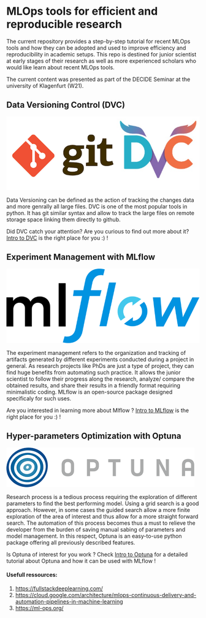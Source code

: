 # MLOps tools for efficient and reproducible research

The current repository provides a step-by-step tutorial for recent MLOps tools and how they can be adopted and used to improve efficiency and reproducibility in academic setups. This repo is destined for junior scientist at early stages of their research as well as more experienced scholars who would like learn about recent MLOps tools. 

The current content was presented as part of the DECIDE Seminar at the university of Klagenfurt (W21).

## Data Versioning Control (DVC)
![dvc](./figures/dvc.png ) 

Data Versioning can be defined as the action of tracking the changes data and more genrally all large files. DVC is one of the most popular tools in python. It has git similar syntax and allow to track the large files on remote storage space linking them directly to github. 

Did DVC catch your attention? Are you curious to find out more about it? [Intro to DVC](./dv.md)  is the right place for you :) !

## Experiment Management with MLflow
![mlflow](./figures/mlflow.png ) 

The experiment management refers to the organization and tracking of artifacts generated by different experiments conducted during a project in general. As research projects like PhDs are just a type of project, they can find huge benefits from automating such practice. It allows the junior scientist to follow their progress along the research, analyze/ compare the obtained results, and share their results in a friendly format requiring minimalistic coding. MLflow is an open-source package designed specificaly for such uses. 

Are you interested in learning more about Mlflow ? [Intro to MLflow](./mlflow.md)  is the right place for you :) !

## Hyper-parameters Optimization with Optuna
![optuna](./figures/optuna.png ) 

Research process is a tedious process requiring the exploration of different parameters to find the best performing model. Using a grid search is a good approach. However, in some cases the guided search allow a more finite exploration of the area of interest and thus allow for a more straight forward search. The automation of this process becomes thus a must to relieve the developer from the burden of saving manual sabing of parameters and model management. In this respect, Optuna is an easy-to-use python package offering all previously described features. 

Is Optuna of interest for you work ? Check [Intro to Optuna](./mlflow.md)   for a detailed tutorial about Optuna and how it can be used with MLflow !


#### Usefull ressources:
1.  https://fullstackdeeplearning.com/
2.  https://cloud.google.com/architecture/mlops-continuous-delivery-and-automation-pipelines-in-machine-learning
3.  https://ml-ops.org/




